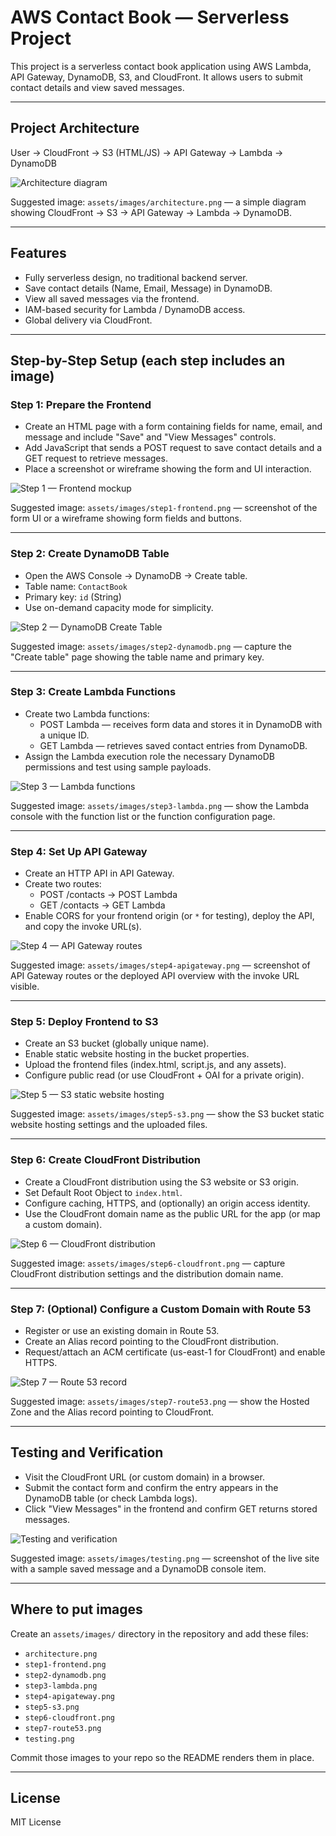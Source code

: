 # AWS Contact Book — Serverless Project

This project is a serverless contact book application using AWS Lambda, API Gateway, DynamoDB, S3, and CloudFront. It allows users to submit contact details and view saved messages.

---

## Project Architecture

User → CloudFront → S3 (HTML/JS) → API Gateway → Lambda → DynamoDB

![Architecture diagram](architecture.jpg)

Suggested image: `assets/images/architecture.png` — a simple diagram showing CloudFront → S3 → API Gateway → Lambda → DynamoDB.

---

## Features

- Fully serverless design, no traditional backend server.
- Save contact details (Name, Email, Message) in DynamoDB.
- View all saved messages via the frontend.
- IAM-based security for Lambda / DynamoDB access.
- Global delivery via CloudFront.

---

## Step-by-Step Setup (each step includes an image)

### Step 1: Prepare the Frontend
- Create an HTML page with a form containing fields for name, email, and message and include "Save" and "View Messages" controls.
- Add JavaScript that sends a POST request to save contact details and a GET request to retrieve messages.
- Place a screenshot or wireframe showing the form and UI interaction.

![Step 1 — Frontend mockup](assets/images/step1-frontend.png)

Suggested image: `assets/images/step1-frontend.png` — screenshot of the form UI or a wireframe showing form fields and buttons.

---

### Step 2: Create DynamoDB Table
- Open the AWS Console → DynamoDB → Create table.
- Table name: `ContactBook`
- Primary key: `id` (String)
- Use on-demand capacity mode for simplicity.

![Step 2 — DynamoDB Create Table](assets/images/step2-dynamodb.png)

Suggested image: `assets/images/step2-dynamodb.png` — capture the "Create table" page showing the table name and primary key.

---

### Step 3: Create Lambda Functions
- Create two Lambda functions:
  - POST Lambda — receives form data and stores it in DynamoDB with a unique ID.
  - GET Lambda — retrieves saved contact entries from DynamoDB.
- Assign the Lambda execution role the necessary DynamoDB permissions and test using sample payloads.

![Step 3 — Lambda functions](assets/images/step3-lambda.png)

Suggested image: `assets/images/step3-lambda.png` — show the Lambda console with the function list or the function configuration page.

---

### Step 4: Set Up API Gateway
- Create an HTTP API in API Gateway.
- Create two routes:
  - POST /contacts → POST Lambda
  - GET /contacts → GET Lambda
- Enable CORS for your frontend origin (or `*` for testing), deploy the API, and copy the invoke URL(s).

![Step 4 — API Gateway routes](assets/images/step4-apigateway.png)

Suggested image: `assets/images/step4-apigateway.png` — screenshot of API Gateway routes or the deployed API overview with the invoke URL visible.

---

### Step 5: Deploy Frontend to S3
- Create an S3 bucket (globally unique name).
- Enable static website hosting in the bucket properties.
- Upload the frontend files (index.html, script.js, and any assets).
- Configure public read (or use CloudFront + OAI for a private origin).

![Step 5 — S3 static website hosting](assets/images/step5-s3.png)

Suggested image: `assets/images/step5-s3.png` — show the S3 bucket static website hosting settings and the uploaded files.

---

### Step 6: Create CloudFront Distribution
- Create a CloudFront distribution using the S3 website or S3 origin.
- Set Default Root Object to `index.html`.
- Configure caching, HTTPS, and (optionally) an origin access identity.
- Use the CloudFront domain name as the public URL for the app (or map a custom domain).

![Step 6 — CloudFront distribution](assets/images/step6-cloudfront.png)

Suggested image: `assets/images/step6-cloudfront.png` — capture CloudFront distribution settings and the distribution domain name.

---

### Step 7: (Optional) Configure a Custom Domain with Route 53
- Register or use an existing domain in Route 53.
- Create an Alias record pointing to the CloudFront distribution.
- Request/attach an ACM certificate (us-east-1 for CloudFront) and enable HTTPS.

![Step 7 — Route 53 record](assets/images/step7-route53.png)

Suggested image: `assets/images/step7-route53.png` — show the Hosted Zone and the Alias record pointing to CloudFront.

---

## Testing and Verification
- Visit the CloudFront URL (or custom domain) in a browser.
- Submit the contact form and confirm the entry appears in the DynamoDB table (or check Lambda logs).
- Click "View Messages" in the frontend and confirm GET returns stored messages.

![Testing and verification](assets/images/testing.png)

Suggested image: `assets/images/testing.png` — screenshot of the live site with a sample saved message and a DynamoDB console item.

---

## Where to put images
Create an `assets/images/` directory in the repository and add these files:
- `architecture.png`
- `step1-frontend.png`
- `step2-dynamodb.png`
- `step3-lambda.png`
- `step4-apigateway.png`
- `step5-s3.png`
- `step6-cloudfront.png`
- `step7-route53.png`
- `testing.png`

Commit those images to your repo so the README renders them in place.

---

## License
MIT License
